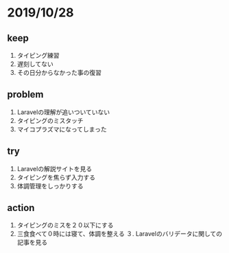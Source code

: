 # 2019/10/28

## keep 
1. タイピング練習
2. 遅刻してない
3. その日分からなかった事の復習
## problem
1. Laravelの理解が追いついていない
2. タイピングのミスタッチ
3. マイコプラズマになってしまった
## try
1. Laravelの解説サイトを見る
2. タイピングを焦らず入力する
3. 体調管理をしっかりする
## action
1. タイピングのミスを２０以下にする
2. 三食食べて０時には寝て、体調を整える
３. Laravelのバリデータに関しての記事を見る
